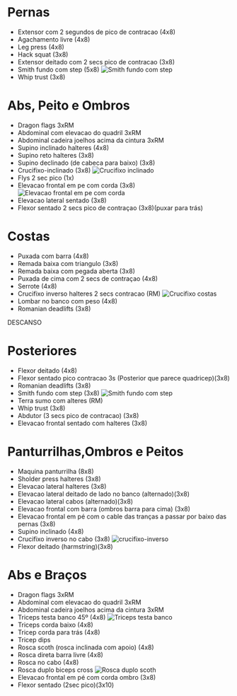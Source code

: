 # Pernas
- Extensor com 2 segundos de pico de contracao (4x8)
- Agachamento livre (4x8)
- Leg press (4x8)
- Hack squat (3x8)
- Extensor deitado com 2 secs pico de contracao (3x8)
- Smith fundo com step (5x8)
  ![Smith fundo com step](assets/fundo-com-step.png)
- Whip trust (3x8)
# Abs, Peito e Ombros
- Dragon flags 3xRM
- Abdominal com elevacao do quadril 3xRM
- Abdominal cadeira joelhos acima da cintura 3xRM
- Supino inclinado halteres (4x8)
- Supino reto halteres (3x8)
- Supino declinado (de cabeca para baixo) (3x8)
- Crucifixo-inclinado (3x8)
  ![Crucifixo inclinado](./assets/crucifixo-inclinado.png)
- Flys 2 sec pico (1x)
- Elevacao frontal em pe com corda (3x8)
  ![Elevacao frontal em pe com corda](./assets/elevacao-frontal.png)
- Elevacao lateral sentado (3x8)
- Flexor sentado 2 secs pico de contraçao (3x8)(puxar para trás)
# Costas
- Puxada com barra (4x8)
- Remada baixa com triangulo (3x8)
- Remada baixa com pegada aberta (3x8)
- Puxada de cima com 2 secs de contraçao (4x8)
- Serrote (4x8)
- Crucifixo inverso halteres 2 secs contracao (RM)
![Crucifixo costas](./assets/crucifixo-costas.png)
- Lombar no banco com peso (4x8)
- Romanian deadlifts (3x8)
  
DESCANSO
# Posteriores
- Flexor deitado (4x8)
- Flexor sentado pico contracao 3s (Posterior que parece quadricep)(3x8)
- Romanian deadlifts (3x8)
- Smith fundo com step (3x8)
  ![Smith fundo com step](assets/fundo-com-step.png)
- Terra sumo com alteres (RM)
- Whip trust (3x8)
- Abdutor (3 secs pico de contracao) (3x8)
- Elevacao frontal sentado com halteres (3x8)
# Panturrilhas,Ombros e Peitos
- Maquina panturrilha (8x8)
- Sholder press halteres (3x8)
- Elevacao lateral halteres (3x8)
- Elevacao lateral deitado de lado no banco (alternado)(3x8)
- Elevacao lateral cabos (alternado)(3x8)
- Elevacao frontal com barra (ombros barra para cima) (3x8)
- Elevacao frontal em pé com o cable das tranças a passar por baixo das pernas (3x8)
- Supino inclinado (4x8)
- Crucifixo inverso no cabo (3x8)
  ![crucifixo-inverso](./assets/crucifixo-inverso.png)
- Flexor deitado (harmstring)(3x8)
# Abs e Braços
- Dragon flags 3xRM
- Abdominal com elevacao do quadril 3xRM
- Abdominal cadeira joelhos acima da cintura 3xRM
- Triceps testa banco 45º (4x8)
  ![Triceps testa banco](./assets/triceps-testa-banco.png)
- Triceps corda baixo (4x8)
- Tricep corda para trás (4x8)
- Tricep dips
- Rosca scoth (rosca inclinada com apoio) (4x8)
- Rosca direta barra livre (4x8)
- Rosca no cabo (4x8)
- Rosca duplo biceps cross
![Rosca duplo scoth](./assets/rosca-duplo.png)
- Elevacao frontal em pé com corda ombro (3x8)
- Flexor sentado (2sec pico)(3x10)